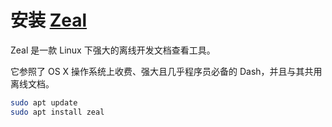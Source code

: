 # 安装 [Zeal](http://zealdocs.org)

Zeal 是一款 Linux 下强大的离线开发文档查看工具。

它参照了 OS X 操作系统上收费、强大且几乎程序员必备的 Dash，并且与其共用离线文档。

```bash
sudo apt update
sudo apt install zeal
```
